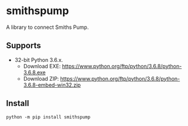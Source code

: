 # smithspump

A library to connect Smiths Pump.

## Supports

* 32-bit Python 3.6.x.
  * Download EXE: https://www.python.org/ftp/python/3.6.8/python-3.6.8.exe
  * Download ZIP: https://www.python.org/ftp/python/3.6.8/python-3.6.8-embed-win32.zip


## Install

``` python -m pip install smithspump ```

